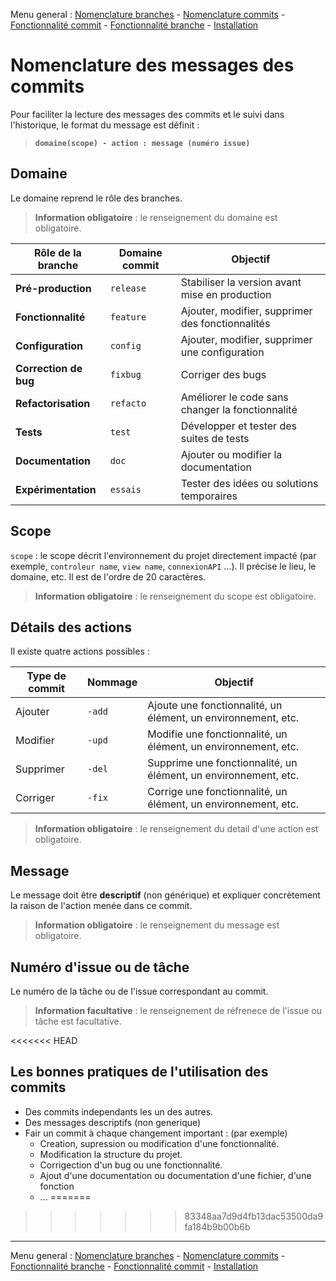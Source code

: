 Menu general : [Nomenclature branches](https://github.com/itdeveloppement/git-nomenclature-branches-commits/blob/develop/git-nomenclature-branches.md) - [Nomenclature commits](https://github.com/itdeveloppement/git-nomenclature-branches-commits/blob/develop/git-nomenclature-commits.md) - [Fonctionnalité commit](https://github.com/itdeveloppement/git-nomenclature-branches-commits/blob/develop/git-fonctionnalites-installation.md) - [Fonctionnalité branche](https://github.com/itdeveloppement/git-nomenclature-branches-commits/blob/develop/git-fonctionnalites-installation.md) - [Installation](https://github.com/itdeveloppement/git-nomenclature-branches-commits/blob/develop/git-fonctionnalites-installation.md#installation)

# Nomenclature des messages des commits

Pour faciliter la lecture des messages des commits et le suivi dans l'historique, le format du message est définit :

> **`domaine(scope) - action : message (numéro issue)`**

## Domaine

Le domaine reprend le rôle des branches.

> **Information obligatoire** : le renseignement du domaine est obligatoire.

| Rôle de la branche      | Domaine commit  | Objectif                                                 |
|-------------------------|-----------------|----------------------------------------------------------|
| **Pré-production**      | `release`       | Stabiliser la version avant mise en production           |
| **Fonctionnalité**      | `feature`       | Ajouter, modifier, supprimer des fonctionnalités         |
| **Configuration**       | `config`        | Ajouter, modifier, supprimer une configuration           |
| **Correction de bug**   | `fixbug`        | Corriger des bugs                                        |
| **Refactorisation**     | `refacto`       | Améliorer le code sans changer la fonctionnalité         |
| **Tests**               | `test`          | Développer et tester des suites de tests                 |
| **Documentation**       | `doc`           | Ajouter ou modifier la documentation                     |
| **Expérimentation**     | `essais`        | Tester des idées ou solutions temporaires                |

## Scope

`scope` : le scope décrit l'environnement du projet directement impacté (par exemple, `controleur name`, `view name`, `connexionAPI` ...). Il précise le lieu, le domaine, etc. Il est de l'ordre de 20 caractères.

> **Information obligatoire** : le renseignement du scope est obligatoire.
> 
## Détails des actions

Il existe quatre actions possibles :

| Type de commit       | Nommage | Objectif                                            |
|----------------------|---------|------------------------------------------------------|
| Ajouter              | `-add`  | Ajoute une fonctionnalité, un élément, un environnement, etc. |
| Modifier             | `-upd`  | Modifie une fonctionnalité, un élément, un environnement, etc. |
| Supprimer            | `-del`  | Supprime une fonctionnalité, un élément, un environnement, etc. |
| Corriger             | `-fix`  | Corrige une fonctionnalité, un élément, un environnement, etc. |

> **Information obligatoire** : le renseignement du detail d'une action est obligatoire.
> 
## Message

Le message doit être **descriptif** (non générique) et expliquer concrètement la raison de l'action menée dans ce commit.

> **Information obligatoire** : le renseignement du message est obligatoire.

## Numéro d'issue ou de tâche

Le numéro de la tâche ou de l'issue correspondant au commit.

> **Information facultative** : le renseignement de réfrenece de l'issue ou tâche est facultative.

<<<<<<< HEAD
## Les bonnes pratiques de l'utilisation des commits

- Des commits independants les un des autres.
- Des messages descriptifs (non generique)
- Fair un commit à chaque changement important : (par exemple)
  - Creation, supression ou modification d'une fonctionnalité.
  - Modification la structure du projet.
  - Corrigection d'un bug ou une fonctionnalité.
  - Ajout d'une documentation ou documentation d'une fichier, d'une fonction
  - ...
=======
>>>>>>> 83348aa7d9d4fb13dac53500da9fa184b9b00b6b
___

Menu general : [Nomenclature branches](https://github.com/itdeveloppement/git-nomenclature-branches-commits/blob/develop/git-nomenclature-branches.md) - [Nomenclature commits](https://github.com/itdeveloppement/git-nomenclature-branches-commits/blob/develop/git-nomenclature-commits.md) - [Fonctionnalité branche](https://github.com/itdeveloppement/git-nomenclature-branches-commits/blob/develop/git-fonctionnalites-installation.md) - [Fonctionnalité commit](https://github.com/itdeveloppement/git-nomenclature-branches-commits/blob/develop/git-fonctionnalites-installation.md) - [Installation](https://github.com/itdeveloppement/git-nomenclature-branches-commits/blob/develop/git-fonctionnalites-installation.md#installation)